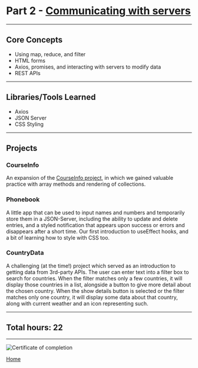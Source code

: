 # Part 2 - [Communicating with servers](https://fullstackopen.com/en/part2/)

---

## Core Concepts

- Using map, reduce, and filter
- HTML forms
- Axios, promises, and interacting with servers to modify data
- REST APIs

---

## Libraries/Tools Learned

- Axios
- JSON Server
- CSS Styling

---

## Projects

### CourseInfo

An expansion of the [CourseInfo project](https://github.com/jcmsmith/Full-Stack-open/tree/main/part1/courseinfo), in which we gained valuable practice with array methods and rendering of collections.

### Phonebook

A little app that can be used to input names and numbers and temporarily store them in a JSON-Server, including the ability to update and delete entries, and a styled notification that appears upon success or errors and disappears after a short time. Our first introduction to useEffect hooks, and a bit of learning how to style with CSS too.

### CountryData

A challenging (at the time!) project which served as an introduction to getting data from 3rd-party APIs. The user can enter text into a filter box to search for countries. When the filter matches only a few countries, it will display those countries in a list, alongside a button to give more detail about the chosen country. When the show details button is selected or the filter matches only one country, it will display some data about that country, along with current weather and an icon representing such.

---

## Total hours: 22

---

![Certificate of completion](https://imgur.com/xfaUVfs.png)

[Home](https://github.com/jcmsmith/Full-Stack-open)
